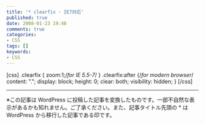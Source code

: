 ```yaml
---
title: '* clearfix - IE7対応'
published: true
date: 2008-01-23 19:48
comments: true
categories:
- CSS
tags: []
keywords:
- CSS
---
```

[css]
.clearfix {
	zoom:1;/*for IE 5.5-7*/
}
.clearfix:after {/*for modern browser*/
	content: ".";
	display: block;
	height: 0;
	clear: both;
	visibility: hidden;
}
[/css]

---
※この記事は WordPress に投稿した記事を変換したものです。一部不自然な表示があるかも知れません。ご了承ください。また、記事タイトル先頭の * は WordPress から移行した記事である印です。
